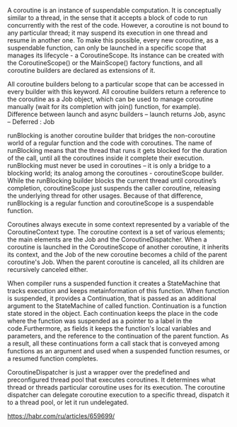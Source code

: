 A coroutine is an instance of suspendable computation. It is conceptually similar to a thread, in the sense that it accepts a block of code to run concurrently with the rest of the code. However, a coroutine is not bound to any particular thread; it may suspend its execution in one thread and resume in another one. To make this possible, every new coroutine, as a suspendable function, can only be launched in a specific scope that manages its lifecycle - a CoroutineScope. Its instance can be created with the CoroutineScope() or the MainScope() factory functions, and all coroutine builders are declared as extensions of it.

All coroutine builders belong to a particular scope that can be accessed in every builder with this keyword. All coroutine builders return a reference to the coroutine as a Job object, which can be used to manage coroutine manually (wait for its completion with join() function, for example). Difference between launch and async builders – launch returns Job, async – Deferred<out T> : Job

runBlocking is another coroutine builder that bridges the non-coroutine world of a regular function and the code with coroutines. The name of runBlocking means that the thread that runs it gets blocked for the duration of the call, until all the coroutines inside it complete their execution. runBlocking must never be used in coroutines – it is only a bridge to a blocking world; its analog among the coroutines - coroutineScope builder. While the runBlocking builder blocks the current thread until coroutine’s completion, coroutineScope just suspends the caller coroutine, releasing the underlying thread for other usages. Because of that difference, runBlocking is a regular function and coroutineScope is a suspendable function.

Coroutines always execute in some context represented by a variable of the CoroutineContext type. The coroutine context is a set of various elements; the main elements are the Job and the CoroutineDispatcher. When a coroutine is launched in the CoroutineScope of another coroutine, it inherits its context, and the Job of the new coroutine becomes a child of the parent coroutine's Job. When the parent coroutine is canceled, all its children are recursively canceled either.

When compiler runs a suspended function it creates a StateMachine that tracks execution and keeps metainformation of this function. When function is suspended, it provides a Continuation, that is passed as an additional argument to the StateMachine of called function. Continuation is a function state stored in the object. Each continuation keeps the place in the code where the function was suspended as a pointer to a label in the code.Furthermore, as fields it keeps the function's local variables and parameters, and the reference to the continuation of the parent function. As a result, all these continuations form a call stack that is conveyed among functions as an argument and used when a suspended function resumes, or a resumed function completes.

CoroutineDispatcher is just a wrapper over the predefined and preconfigured thread pool that executes coroutines. It determines what thread or threads particular coroutine uses for its execution. The coroutine dispatcher can delegate coroutine execution to a specific thread, dispatch it to a thread pool, or let it run undelegated.

https://habr.com/ru/articles/659699/
